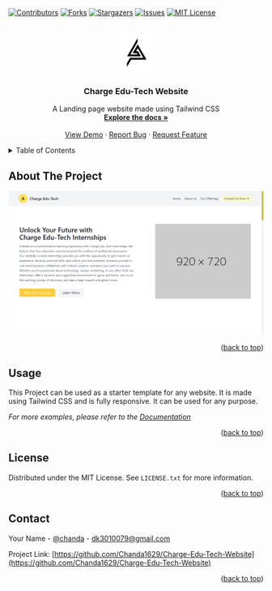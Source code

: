 <!-- Improved compatibility of back to top link: See: https://github.com/othneildrew/Best-README-Template/pull/73 -->
<a name="readme-top"></a>
<!--
*** Thanks for checking out the Best-README-Template. If you have a suggestion
*** that would make this better, please fork the repo and create a pull request
*** or simply open an issue with the tag "enhancement".
*** Don't forget to give the project a star!
*** Thanks again! Now go create something AMAZING! :D
-->



<!-- PROJECT SHIELDS -->
<!--
*** I'm using markdown "reference style" links for readability.
*** Reference links are enclosed in brackets [ ] instead of parentheses ( ).
*** See the bottom of this document for the declaration of the reference variables
*** for contributors-url, forks-url, etc. This is an optional, concise syntax you may use.
*** https://www.markdownguide.org/basic-syntax/#reference-style-links
-->
[![Contributors][contributors-shield]][contributors-url]
[![Forks][forks-shield]][forks-url]
[![Stargazers][stars-shield]][stars-url]
[![Issues][issues-shield]][issues-url]
[![MIT License][license-shield]][license-url]



<!-- PROJECT LOGO -->
<br />
<div align="center">
  <a href="https://github.com/Chanda1629/Charge-Edu-Tech-Website">
    <img src="./assets/img/logo.png" alt="Logo" width="80" height="80">
  </a>

<h3 align="center">Charge Edu-Tech Website</h3>

  <p align="center">
    A Landing page website made using Tailwind CSS
    <br />
    <a href="https://github.com/Chanda1629/Charge-Edu-Tech-Website"><strong>Explore the docs »</strong></a>
    <br />
    <br />
    <a href="https://chanda1629.github.io/Charge-Edu-Tech-Website/">View Demo</a>
    ·
    <a href="https://github.com/Chanda1629/Charge-Edu-Tech-Website/issues">Report Bug</a>
    ·
    <a href="https://github.com/Chanda1629/Charge-Edu-Tech-Website/issues">Request Feature</a>
  </p>
</div>



<!-- TABLE OF CONTENTS -->
<details>
  <summary>Table of Contents</summary>
  <ol>
    <li><a href="#about-the-project">About The Project</a></li>
    </ol>
</details>



<!-- ABOUT THE PROJECT -->
## About The Project

[![Product Name Screen Shot][product-screenshot]](https://chanda1629.github.io/Charge-Edu-Tech-Website/)



<p align="right">(<a href="#readme-top">back to top</a>)</p>







<!-- USAGE EXAMPLES -->
## Usage

This Project can be used as a starter template for any website. It is made using Tailwind CSS and is fully responsive. It can be used for any purpose.

_For more examples, please refer to the [Documentation](https://chanda1629.github.io/Charge-Edu-Tech-Website/)_

<p align="right">(<a href="#readme-top">back to top</a>)</p>





<!-- LICENSE -->
## License

Distributed under the MIT License. See `LICENSE.txt` for more information.

<p align="right">(<a href="#readme-top">back to top</a>)</p>



<!-- CONTACT -->
## Contact

Your Name - [@chanda](https://twitter.com/#) - dk3010079@gmail.com

Project Link: [https://github.com/Chanda1629/Charge-Edu-Tech-Website](https://github.com/Chanda1629/Charge-Edu-Tech-Website)

<p align="right">(<a href="#readme-top">back to top</a>)</p>







<!-- MARKDOWN LINKS & IMAGES -->
<!-- https://www.markdownguide.org/basic-syntax/#reference-style-links -->
[contributors-shield]: https://img.shields.io/github/contributors/Chanda1629/Charge-Edu-Tech-Website.svg?style=for-the-badge
[contributors-url]: https://github.com/Chanda1629/Charge-Edu-Tech-Website/graphs/contributors
[forks-shield]: https://img.shields.io/github/forks/Chanda1629/Charge-Edu-Tech-Website.svg?style=for-the-badge
[forks-url]: https://github.com/Chanda1629/Charge-Edu-Tech-Website/network/members
[stars-shield]: https://img.shields.io/github/stars/Chanda1629/Charge-Edu-Tech-Website.svg?style=for-the-badge
[stars-url]: https://github.com/Chanda1629/Charge-Edu-Tech-Website/stargazers
[issues-shield]: https://img.shields.io/github/issues/Chanda1629/Charge-Edu-Tech-Website.svg?style=for-the-badge
[issues-url]: https://github.com/Chanda1629/Charge-Edu-Tech-Website/issues
[license-shield]: https://img.shields.io/github/license/Chanda1629/Charge-Edu-Tech-Website.svg?style=for-the-badge
[license-url]: https://github.com/Chanda1629/Charge-Edu-Tech-Website/blob/master/LICENSE.txt
[linkedin-shield]: https://img.shields.io/badge/-LinkedIn-black.svg?style=for-the-badge&logo=linkedin&colorB=555
[linkedin-url]: https://linkedin.com/in/linkedin_username
[product-screenshot]: ./assets/img/Screenshot.png
